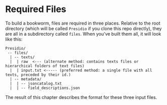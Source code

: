 # Required Files

To build a bookworm, files are required in three places. Relative to the root directory (which will be called `Presidio` if you clone this repo directly), they are all in a subdirectory called `files`. When you've built them all, it will look like this:

```
Presidio/
 -- files/
  | -- texts/
  |  | raw  <--- (alternate method: contains texts files or hierarchical folders of text files)
  |  | input.txt <----- (preferred method: a single file with all texts, preceded by their id.)
  | -- metadata/
  |  | -- jsoncatalog.txt
  |  | -- field_descriptions.json

```

The result of this chapter describes the format for these three input files.
